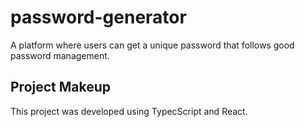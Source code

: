 # password-generator
A platform where users can get a unique password that follows good password management. 
## Project Makeup
This project was developed using TypecScript and React.
